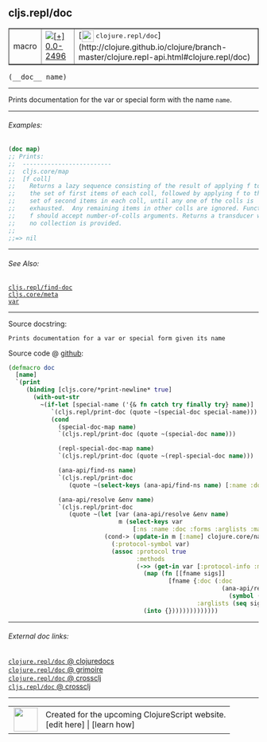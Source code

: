 ## cljs.repl/doc



 <table border="1">
<tr>
<td>macro</td>
<td><a href="https://github.com/cljsinfo/cljs-api-docs/tree/0.0-2496"><img valign="middle" alt="[+] 0.0-2496" title="Added in 0.0-2496" src="https://img.shields.io/badge/+-0.0--2496-lightgrey.svg"></a> </td>
<td>
[<img height="24px" valign="middle" src="http://i.imgur.com/1GjPKvB.png"> <samp>clojure.repl/doc</samp>](http://clojure.github.io/clojure/branch-master/clojure.repl-api.html#clojure.repl/doc)
</td>
</tr>
</table>


 <samp>
(__doc__ name)<br>
</samp>

---

Prints documentation for the var or special form with the name `name`.



---

###### Examples:

```clj
(doc map)
;; Prints:
;;  -------------------------
;;  cljs.core/map
;;  [f coll]
;;    Returns a lazy sequence consisting of the result of applying f to
;;    the set of first items of each coll, followed by applying f to the
;;    set of second items in each coll, until any one of the colls is
;;    exhausted.  Any remaining items in other colls are ignored. Function
;;    f should accept number-of-colls arguments. Returns a transducer when
;;    no collection is provided.
;;
;;=> nil
```



---

###### See Also:

[`cljs.repl/find-doc`](../cljs.repl/find-doc.md)<br>
[`cljs.core/meta`](../cljs.core/meta.md)<br>
[`var`](../special/var.md)<br>

---


Source docstring:

```
Prints documentation for a var or special form given its name
```


Source code @ [github](https://github.com/clojure/clojurescript/blob/r1.7.28/src/main/clojure/cljs/repl.cljc#L1121-L1155):

```clj
(defmacro doc
  [name]
  `(print
     (binding [cljs.core/*print-newline* true]
       (with-out-str
         ~(if-let [special-name ('{& fn catch try finally try} name)]
            `(cljs.repl/print-doc (quote ~(special-doc special-name)))
            (cond
              (special-doc-map name)
              `(cljs.repl/print-doc (quote ~(special-doc name)))

              (repl-special-doc-map name)
              `(cljs.repl/print-doc (quote ~(repl-special-doc name)))

              (ana-api/find-ns name)
              `(cljs.repl/print-doc
                 (quote ~(select-keys (ana-api/find-ns name) [:name :doc])))

              (ana-api/resolve &env name)
              `(cljs.repl/print-doc
                 (quote ~(let [var (ana-api/resolve &env name)
                               m (select-keys var
                                   [:ns :name :doc :forms :arglists :macro :url])]
                           (cond-> (update-in m [:name] clojure.core/name)
                             (:protocol-symbol var)
                             (assoc :protocol true
                                    :methods
                                    (->> (get-in var [:protocol-info :methods])
                                      (map (fn [[fname sigs]]
                                             [fname {:doc (:doc
                                                            (ana-api/resolve &env
                                                              (symbol (str (:ns var)) (str fname))))
                                                     :arglists (seq sigs)}]))
                                      (into {})))))))))))))
```

<!--
Repo - tag - source tree - lines:

 <pre>
clojurescript @ r1.7.28
└── src
    └── main
        └── clojure
            └── cljs
                └── <ins>[repl.cljc:1121-1155](https://github.com/clojure/clojurescript/blob/r1.7.28/src/main/clojure/cljs/repl.cljc#L1121-L1155)</ins>
</pre>

-->

---



###### External doc links:

[`clojure.repl/doc` @ clojuredocs](http://clojuredocs.org/clojure.repl/doc)<br>
[`clojure.repl/doc` @ grimoire](http://conj.io/store/v1/org.clojure/clojure/1.7.0-beta3/clj/clojure.repl/doc/)<br>
[`clojure.repl/doc` @ crossclj](http://crossclj.info/fun/clojure.repl/doc.html)<br>
[`cljs.repl/doc` @ crossclj](http://crossclj.info/fun/cljs.repl/doc.html)<br>

---

 <table>
<tr><td>
<img valign="middle" align="right" width="48px" src="http://i.imgur.com/Hi20huC.png">
</td><td>
Created for the upcoming ClojureScript website.<br>
[edit here] | [learn how]
</td></tr></table>

[edit here]:https://github.com/cljsinfo/cljs-api-docs/blob/master/cljsdoc/cljs.repl/doc.cljsdoc
[learn how]:https://github.com/cljsinfo/cljs-api-docs/wiki/cljsdoc-files

<!--

This information was too distracting to show to readers, but I'll leave it
commented here since it is helpful to:

- pretty-print the data used to generate this document
- and show how to retrieve that data



The API data for this symbol:

```clj
{:description "Prints documentation for the var or special form with the name `name`.",
 :ns "cljs.repl",
 :name "doc",
 :signature ["[name]"],
 :history [["+" "0.0-2496"]],
 :type "macro",
 :related ["cljs.repl/find-doc" "cljs.core/meta" "special/var"],
 :full-name-encode "cljs.repl/doc",
 :source {:code "(defmacro doc\n  [name]\n  `(print\n     (binding [cljs.core/*print-newline* true]\n       (with-out-str\n         ~(if-let [special-name ('{& fn catch try finally try} name)]\n            `(cljs.repl/print-doc (quote ~(special-doc special-name)))\n            (cond\n              (special-doc-map name)\n              `(cljs.repl/print-doc (quote ~(special-doc name)))\n\n              (repl-special-doc-map name)\n              `(cljs.repl/print-doc (quote ~(repl-special-doc name)))\n\n              (ana-api/find-ns name)\n              `(cljs.repl/print-doc\n                 (quote ~(select-keys (ana-api/find-ns name) [:name :doc])))\n\n              (ana-api/resolve &env name)\n              `(cljs.repl/print-doc\n                 (quote ~(let [var (ana-api/resolve &env name)\n                               m (select-keys var\n                                   [:ns :name :doc :forms :arglists :macro :url])]\n                           (cond-> (update-in m [:name] clojure.core/name)\n                             (:protocol-symbol var)\n                             (assoc :protocol true\n                                    :methods\n                                    (->> (get-in var [:protocol-info :methods])\n                                      (map (fn [[fname sigs]]\n                                             [fname {:doc (:doc\n                                                            (ana-api/resolve &env\n                                                              (symbol (str (:ns var)) (str fname))))\n                                                     :arglists (seq sigs)}]))\n                                      (into {})))))))))))))",
          :title "Source code",
          :repo "clojurescript",
          :tag "r1.7.28",
          :filename "src/main/clojure/cljs/repl.cljc",
          :lines [1121 1155]},
 :examples [{:id "4d2768",
             :content "```clj\n(doc map)\n;; Prints:\n;;  -------------------------\n;;  cljs.core/map\n;;  [f coll]\n;;    Returns a lazy sequence consisting of the result of applying f to\n;;    the set of first items of each coll, followed by applying f to the\n;;    set of second items in each coll, until any one of the colls is\n;;    exhausted.  Any remaining items in other colls are ignored. Function\n;;    f should accept number-of-colls arguments. Returns a transducer when\n;;    no collection is provided.\n;;\n;;=> nil\n```"}],
 :full-name "cljs.repl/doc",
 :clj-symbol "clojure.repl/doc",
 :docstring "Prints documentation for a var or special form given its name"}

```

Retrieve the API data for this symbol:

```clj
;; from Clojure REPL
(require '[clojure.edn :as edn])
(-> (slurp "https://raw.githubusercontent.com/cljsinfo/cljs-api-docs/catalog/cljs-api.edn")
    (edn/read-string)
    (get-in [:symbols "cljs.repl/doc"]))
```

-->
